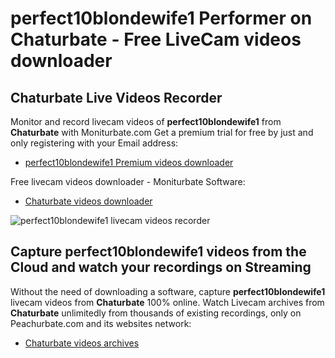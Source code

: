 # perfect10blondewife1 Performer on Chaturbate - Free LiveCam videos downloader

## Chaturbate Live Videos Recorder

Monitor and record livecam videos of **perfect10blondewife1** from **Chaturbate** with Moniturbate.com
Get a premium trial for free by just and only registering with your Email address:
* [perfect10blondewife1 Premium videos downloader](https://moniturbate.com/request-demo-licence-key.html)

Free livecam videos downloader - Moniturbate Software:
* [Chaturbate videos downloader](https://moniturbate.com/moniturbate-download-software.html)

![perfect10blondewife1 livecam videos recorder](https://peachurnet.com/templates/moniturbate-software.png)


## Capture perfect10blondewife1 videos from the Cloud and watch your recordings on Streaming

Without the need of downloading a software, capture **perfect10blondewife1** livecam videos from **Chaturbate** 100% online.
Watch Livecam archives from **Chaturbate** unlimitedly from thousands of existing recordings, only on Peachurbate.com and its websites network:
* [Chaturbate videos archives](https://peachurnet.com/)